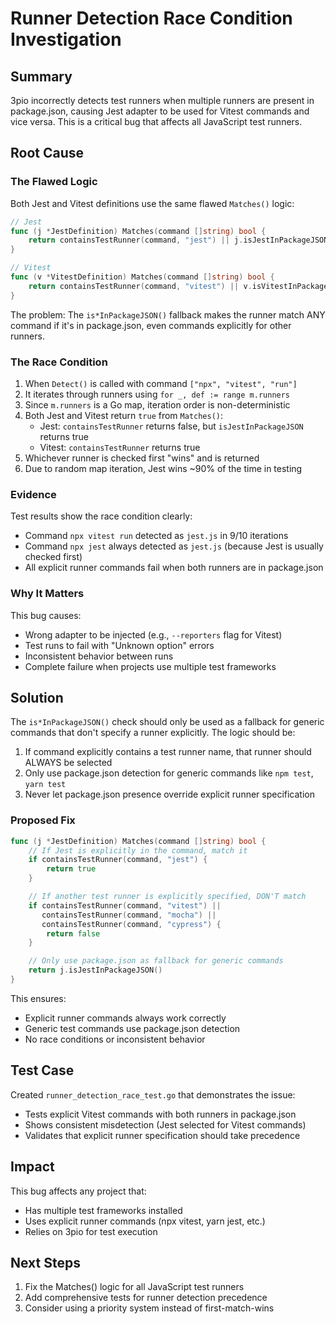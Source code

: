 # Runner Detection Race Condition Investigation

## Summary
3pio incorrectly detects test runners when multiple runners are present in package.json, causing Jest adapter to be used for Vitest commands and vice versa. This is a critical bug that affects all JavaScript test runners.

## Root Cause

### The Flawed Logic
Both Jest and Vitest definitions use the same flawed `Matches()` logic:

```go
// Jest
func (j *JestDefinition) Matches(command []string) bool {
    return containsTestRunner(command, "jest") || j.isJestInPackageJSON()
}

// Vitest
func (v *VitestDefinition) Matches(command []string) bool {
    return containsTestRunner(command, "vitest") || v.isVitestInPackageJSON()
}
```

The problem: The `is*InPackageJSON()` fallback makes the runner match ANY command if it's in package.json, even commands explicitly for other runners.

### The Race Condition
1. When `Detect()` is called with command `["npx", "vitest", "run"]`
2. It iterates through runners using `for _, def := range m.runners`
3. Since `m.runners` is a Go map, iteration order is non-deterministic
4. Both Jest and Vitest return `true` from `Matches()`:
   - Jest: `containsTestRunner` returns false, but `isJestInPackageJSON` returns true
   - Vitest: `containsTestRunner` returns true
5. Whichever runner is checked first "wins" and is returned
6. Due to random map iteration, Jest wins ~90% of the time in testing

### Evidence
Test results show the race condition clearly:
- Command `npx vitest run` detected as `jest.js` in 9/10 iterations
- Command `npx jest` always detected as `jest.js` (because Jest is usually checked first)
- All explicit runner commands fail when both runners are in package.json

### Why It Matters
This bug causes:
- Wrong adapter to be injected (e.g., `--reporters` flag for Vitest)
- Test runs to fail with "Unknown option" errors
- Inconsistent behavior between runs
- Complete failure when projects use multiple test frameworks

## Solution

The `is*InPackageJSON()` check should only be used as a fallback for generic commands that don't specify a runner explicitly. The logic should be:

1. If command explicitly contains a test runner name, that runner should ALWAYS be selected
2. Only use package.json detection for generic commands like `npm test`, `yarn test`
3. Never let package.json presence override explicit runner specification

### Proposed Fix

```go
func (j *JestDefinition) Matches(command []string) bool {
    // If Jest is explicitly in the command, match it
    if containsTestRunner(command, "jest") {
        return true
    }

    // If another test runner is explicitly specified, DON'T match
    if containsTestRunner(command, "vitest") ||
       containsTestRunner(command, "mocha") ||
       containsTestRunner(command, "cypress") {
        return false
    }

    // Only use package.json as fallback for generic commands
    return j.isJestInPackageJSON()
}
```

This ensures:
- Explicit runner commands always work correctly
- Generic test commands use package.json detection
- No race conditions or inconsistent behavior

## Test Case
Created `runner_detection_race_test.go` that demonstrates the issue:
- Tests explicit Vitest commands with both runners in package.json
- Shows consistent misdetection (Jest selected for Vitest commands)
- Validates that explicit runner specification should take precedence

## Impact
This bug affects any project that:
- Has multiple test frameworks installed
- Uses explicit runner commands (npx vitest, yarn jest, etc.)
- Relies on 3pio for test execution

## Next Steps
1. Fix the Matches() logic for all JavaScript test runners
2. Add comprehensive tests for runner detection precedence
3. Consider using a priority system instead of first-match-wins